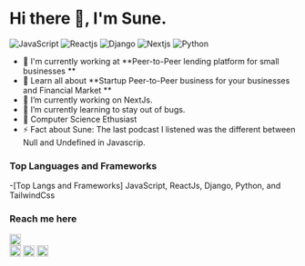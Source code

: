 # Hi there 👋, I'm Sune.


![JavaScript](https://img.shields.io/badge/JavaScript-Expert-yellow)
![Reactjs](https://img.shields.io/badge/Reactjs-Expert-blue)
![Django](https://img.shields.io/badge/Django-Intermediate-green)
![Nextjs](https://img.shields.io/badge/Nextjs-Intermediate-lightgrey)
![Python](https://img.shields.io/badge/Python-Expert-blue)


- 🏢 I'm currently working at **Peer-to-Peer lending platform for small businesses **
- 🌱 Learn all about **Startup Peer-to-Peer business for your businesses and Financial Market  **
- 🔭 I’m currently working on NextJs.
- 🌱 I’m currently learning to stay out of bugs.
- 👯 Computer Science Ethusiast
- ⚡ Fact about Sune: The last podcast I listened was the different between Null and Undefined in Javascrip. 


### Top Languages and Frameworks

-[Top Langs and Frameworks] JavaScript, ReactJs, Django, Python, and TailwindCss


### Reach me here

[<img src='https://cdn.jsdelivr.net/npm/simple-icons@3.0.1/icons/github.svg' alt='github' height='20'>](https://github.com/gitKarasune)  
[<img src='https://cdn.jsdelivr.net/npm/simple-icons@3.0.1/icons/linkedin.svg' alt='linkedin' height='20'>](https://www.linkedin.com/in/sune-kara/)  [<img src='https://cdn.jsdelivr.net/npm/simple-icons@3.0.1/icons/facebook.svg' alt='facebook' height='20'>](https://www.facebook.com/kendrick.kara)
[<img src='https://cdn.jsdelivr.net/npm/simple-icons@3.0.1/icons/twitter.svg' alt='twitter' height='20'>](https://x.com/_kendev/)
